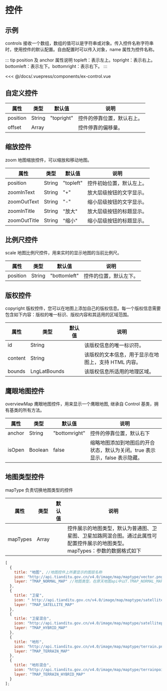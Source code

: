 # 控件

## 示例

controls 接收一个数组，数组的值可以是字符串或对象。传入控件名称字符串时，使用控件的默认配置。自由配置时可以传入对象，name 属性为控件名称。<br>

::: tip position 及 anchor 属性说明
topleft：表示左上。topright：表示右上。bottomleft：表示左下。bottomright：表示右下。
:::

<<< @/docs/.vuepress/components/ex-control.vue
<ex-control></ex-control>

## 自定义控件

| 属性     | 类型   | 默认值     | 说明                       |
| -------- | ------ | ---------- | -------------------------- |
| position | String | "topright" | 控件的停靠位置，默认右上。 |
| offset   | Array  |            | 控件停靠的偏移量。         |

## 缩放控件

zoom 地图缩放控件，可以缩放和移动地图。

| 属性         | 类型   | 默认值    | 说明                     |
| ------------ | ------ | --------- | ------------------------ |
| position     | String | "topleft" | 控件初始位置，默认左上。 |
| zoomInText   | String | "+"       | 放大层级按钮的文字显示。 |
| zoomOutText  | String | "-"       | 缩小层级按钮的文字显示。 |
| zoomInTitle  | String | "放大"    | 放大层级按钮的标题显示。 |
| zoomOutTitle | String | "缩小"    | 缩小层级按钮的标题显示。 |

## 比例尺控件

scale 地图比例尺控件，用来实时的显示地图的当前比例尺。

| 属性     | 类型   | 默认值       | 说明                   |
| -------- | ------ | ------------ | ---------------------- |
| position | String | "bottomleft" | 控件的位置，默认左下。 |

## 版权控件

copyright 版权控件，您可以在地图上添加自己的版权信息。每一个版权信息需要包含如下内容：版权的唯一标识、版权内容和其适用的区域范围。

| 属性    | 类型         | 默认值 | 说明                                                 |
| ------- | ------------ | ------ | ---------------------------------------------------- |
| id      | String       |        | 该版权信息的唯一标识符。                             |
| content | String       |        | 该版权的文本信息，用于显示在地图上，支持 HTML 内容。 |
| bounds  | LngLatBounds |        | 该版权信息所适用的地理区域。                         |

## 鹰眼地图控件

overviewMap 鹰眼地图控件，用来显示一个鹰眼地图, 继承自 Control 基类，拥有基类的所有方法。

| 属性   | 类型    | 默认值        | 说明                                                                        |
| ------ | ------- | ------------- | --------------------------------------------------------------------------- |
| anchor | String  | "bottomright" | 控件的停靠位置，默认右下                                                    |
| isOpen | Boolean | false         | 缩略地图添加到地图后的开合状态，默认为关闭。true 表示显示，false 表示隐藏。 |

## 地图类型控件

mapType 负责切换地图类型的控件

| 属性     | 类型  | 默认值 | 说明                                                                                                                             |
| -------- | ----- | ------ | -------------------------------------------------------------------------------------------------------------------------------- |
| mapTypes | Array |        | 控件展示的地图类型，默认为普通图、卫星图、卫星加路网混合图。通过此属性可配置控件展示的地图类型。<br>mapTypes：参数的数据格式如下 |

```js
[
  {
    title: "地图", //地图控件上所要显示的图层名称
    icon: "http://api.tianditu.gov.cn/v4.0/image/map/maptype/vector.png", //地图控件上所要显示的图层图标（默认图标大小 80x80）
    layer: "TMAP_NORMAL_MAP" //地图类型，在原天地图api中以T.TMAP_NORMAL_MAP表示，此处为字符串，下同
  },
  {
    title: "卫星",
    icon: " http://api.tianditu.gov.cn/v4.0/image/map/maptype/satellite.png",
    layer: "TMAP_SATELLITE_MAP"
  },
  {
    title: "卫星混合",
    icon: "http://api.tianditu.gov.cn/v4.0/image/map/maptype/satellitepoi.png",
    layer: "TMAP_HYBRID_MAP"
  },
  {
    title: "地形",
    icon: "http://api.tianditu.gov.cn/v4.0/image/map/maptype/terrain.png",
    layer: "TMAP_TERRAIN_MAP"
  },
  {
    title: "地形混合",
    icon: "http://api.tianditu.gov.cn/v4.0/image/map/maptype/terrainpoi.png",
    layer: "TMAP_TERRAIN_HYBRID_MAP"
  }
];
```
